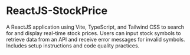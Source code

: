 # ReactJS-StockPrice
A ReactJS application using Vite, TypeScript, and Tailwind CSS to search for and display real-time stock prices. Users can input stock symbols to retrieve data from an API and receive error messages for invalid symbols. Includes setup instructions and code quality practices.
